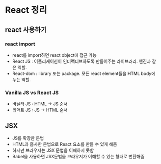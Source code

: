 # React 정리

## react 사용하기

### react import

- react를 import하면 react object에 접근 가능
- React JS : 어플리케이션이 인터랙티브하도록 만들어주는 라이브러리. 엔진과 같은 역할.
- React-dom : library 또는 package. 모든 react element들을 HTML body에 두는 역할.

### Vanilla JS vs React JS

- 바닐라 JS : HTML -> JS 순서
- 리액트 JS : JS -> HTML 순서

## JSX

- JS를 확장한 문법
- HTML과 흡사한 문법으로 React 요소를 만들 수 있게 해줌
- 하지만 브라우저는 JSX 문법을 이해하지 못함
- Babel을 사용하면 JSX문법을 브라우저가 이해할 수 있는 형태로 변환해줌
